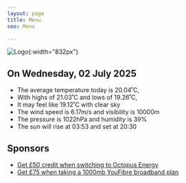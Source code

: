 ```yaml
---
layout: page
title: Menu
seo: Menu

---
```


![Logo](/images/logo.jpg){:width="832px"}

<!-- weather_marker starts -->
## On Wednesday, 02 July 2025

- The average temperature today is 20.04˚C,
- With highs of 21.03˚C and lows of 19.26˚C,
- It may feel like 19.12˚C with clear sky
- The wind speed is 6.17m/s and visibility is 10000m
- The pressure is 1022hPa and humidity is 39%
- The sun will rise at 03:53 and set at 20:30

<!-- weather_marker ends -->

## Sponsors

- [Get £50 credit when switching to Octopus Energy](https://bit.ly/3oD1nnS)
- [Get £75 when taking a 1000mb YouFibre broadband plan](https://aklam.io/91zWhU?)
